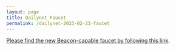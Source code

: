 ```yaml
---
layout: page
title: Dailynet Faucet
permalink: /dailynet-2023-02-23-faucet
---
```


[Please find the new Beacon-capable faucet by following this link](https://faucet.dailynet-2023-02-23.teztnets.xyz).
